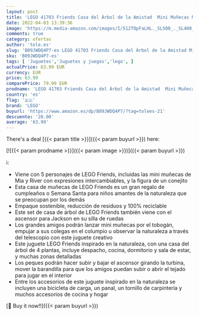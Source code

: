 ```yaml
---
layout: post
title: 'LEGO 41703 Friends Casa del Árbol de la Amistad  Mini Muñecas MIA y River  Juego Educativo para Niños y Niñas Mayores de 8 Años  Regalos Semana Santa'
date: 2022-04-03 13:39:36
image: 'https://m.media-amazon.com/images/I/512TOpFaLHL._SL500_._SL400_.jpg'
comments: true
category: ofertas
author: 'tole.es'
slug: 'B09JWDQ4P7-es LEGO 41703 Friends Casa del Árbol de la Amistad Mini...'
sku: 'B09JWDQ4P7-es'
tags: [ 'Juguetes','Juguetes y juegos','lego', ]
actualPrice: 63.99 EUR
currency: EUR
price: 63.99
comparePrice: 79.99 EUR
prodname: 'LEGO 41703 Friends Casa del Árbol de la Amistad  Mini Muñecas MIA y River  Juego Educativo para Niños y Niñas Mayores de 8 Años  Regalos Semana Santa'
country: 'es'
flag: '🇪🇸'
brand: 'LEGO'
buyurl: 'https://www.amazon.es/dp/B09JWDQ4P7/?tag=tolees-21'
descuento: '20.00'
average: '63.99'
---
```


There's a deal [{{< param title >}}]({{< param buyurl >}})  here:

[![{{< param prodname >}}]({{< param image >}})]({{< param buyurl >}})

ℹ️:

- Viene con 5 personajes de LEGO Friends, incluidas las mini muñecas de Mia y River con expresiones intercambiables, y la figura de un conejito
- Esta casa de muñecas de LEGO Friends es un gran regalo de cumpleaños o Semana Santa para niños amantes de la naturaleza que se preocupan por los demás
- Empaque sostenible, reducción de residuos y 100% reciclable
- Este set de casa de árbol de LEGO Friends también viene con el ascensor para Jackson en su silla de ruedas
- Los grandes amigos podrán lanzar mini muñecas por el tobogán, empujar a sus colegas en el columpio u observar la naturaleza a través del telescopio con este juguete creativo
- Este juguete LEGO Friends inspirado en la naturaleza, con una casa del árbol de 4 plantas, incluye despacho, cocina, dormitorio y sala de estar, y muchas zonas detalladas
- Los peques podrán hacer subir y bajar el ascensor girando la turbina, mover la barandilla para que los amigos puedan subir o abrir el tejado para jugar en el interior
- Entre los accesorios de este juguete inspirado en la naturaleza se incluyen una bicicleta de carga, un panal, un tornillo de carpintería y muchos accesorios de cocina y hogar

[🛒 Buy it now!!]({{< param buyurl >}})
